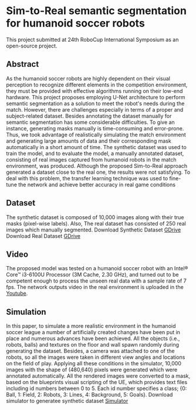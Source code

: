 # Sim-to-Real semantic segmentation for humanoid soccer robots
This project submitted at 24th RoboCup International Symposium as an open-source project.

## Abstract
As the humanoid soccer robots are highly dependent on their visual perception to recognize different elements in the competition environment, they must be provided with effective algorithms running on their low-end hardware. This project proposes employing U-Net architecture to perform semantic segmentation as a solution to meet the robot's needs during the match. However, there are challenges especially in terms of a proper and subject-related dataset. Besides annotating the dataset manually for semantic segmentation has some considerable difficulties. To give an instance, generating masks manually is time-consuming and error-prone. Thus, we took advantage of realistically simulating the match environment and generating large amounts of data and their corresponding mask automatically in a short amount of time. The synthetic dataset was used to train the model, and to evaluate the model, a manually annotated dataset, consisting of real images captured from humanoid robots in the match environment, was produced. Although the proposed Sim-to-Real approach generated a dataset close to the real one, the results were not satisfying. To deal with this problem, the transfer learning technique was used to fine-tune the network and achieve better accuracy in real game conditions

## Dataset
The synthetic dataset is composed of 10,000 images along with their true masks (pixel-wise labels). Also, The real dataset has consisted of 250 real images which manually segmented.
Download Synthetic Dataset [GDrive](https://drive.google.com/file/d/1XinZHuwVtGzm4pzWZvbqeROO_O4IGGim/view?usp=sharing)
Download Real Dataset [GDrive](https://drive.google.com/file/d/1v0EUAB8FtaIa078qA0CB7h3fnlGPJhys/view?usp=sharing)

## Video
The proposed model was tested on a humanoid soccer robot with an Intel® Core™ i3-6100U Processor (3M Cache, 2.30 GHz), and turned out to be competent enough to process the unseen real data with a sample rate of 7 fps. The network outputs video in the real environment is uploaded in the [Youtube](https://youtu.be/y-lblnwJhKM).


## Simulation
In this paper, to simulate a more realistic environment in the humanoid soccer league a number of artificially created changes have been put in place and numerous advances have been achieved. All the objects (i.e., robots, balls) and textures on the floor and wall spawn randomly during generating the dataset. Besides, a camera was attached to one of the robots, so all the images were taken in different view angles and locations on the field of play. Applying all these conditions in the simulator, 10,000 images with the shape of (480,640) pixels were generated which were annotated automatically. All the rendered images were converted to a mask, based on the blueprints visual scripting of the UE, which provides text files including id numbers between 0 to 5. Each id number specifies a class; {0: Ball, 1: Field, 2: Robots, 3: Lines, 4: Background, 5: Goals}.
Download simulator to generatee synthetic dataset [Simulator](https://drive.google.com/file/d/1mKEscPXa2ESHYhZAZ5DIR49AQJiKfwrN/view?usp=sharing)
